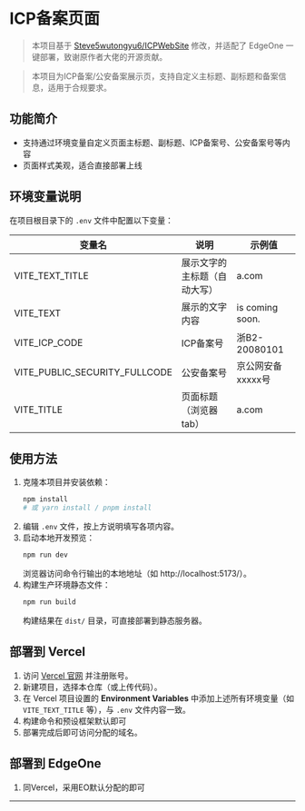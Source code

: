 # ICP备案页面

> 本项目基于 [Steve5wutongyu6/ICPWebSite](https://github.com/Steve5wutongyu6/ICPWebSite) 修改，并适配了 EdgeOne 一键部署，致谢原作者大佬的开源贡献。

> 本项目为ICP备案/公安备案展示页，支持自定义主标题、副标题和备案信息，适用于合规要求。

## 功能简介
- 支持通过环境变量自定义页面主标题、副标题、ICP备案号、公安备案号等内容
- 页面样式美观，适合直接部署上线

## 环境变量说明
在项目根目录下的 `.env` 文件中配置以下变量：

| 变量名                        | 说明                   | 示例值                  |
|------------------------------|------------------------|------------------------|
| VITE_TEXT_TITLE              | 展示文字的主标题（自动大写）             | a.com              |
| VITE_TEXT                    | 展示的文字内容             | is coming soon.        |
| VITE_ICP_CODE                | ICP备案号              | 浙B2-20080101          |
| VITE_PUBLIC_SECURITY_FULLCODE| 公安备案号             | 京公网安备xxxxx号       |
| VITE_TITLE                   | 页面标题（浏览器tab）  | a.com              |

## 使用方法
1. 克隆本项目并安装依赖：
   ```bash
   npm install
   # 或 yarn install / pnpm install
   ```
2. 编辑 `.env` 文件，按上方说明填写各项内容。
3. 启动本地开发预览：
   ```bash
   npm run dev
   ```
   浏览器访问命令行输出的本地地址（如 http://localhost:5173/）。
4. 构建生产环境静态文件：
   ```bash
   npm run build
   ```
   构建结果在 `dist/` 目录，可直接部署到静态服务器。

## 部署到 Vercel
1. 访问 [Vercel 官网](https://vercel.com/) 并注册账号。
2. 新建项目，选择本仓库（或上传代码）。
3. 在 Vercel 项目设置的 **Environment Variables** 中添加上述所有环境变量（如 `VITE_TEXT_TITLE` 等），与 `.env` 文件内容一致。
4. 构建命令和预设框架默认即可
5. 部署完成后即可访问分配的域名。

## 部署到 EdgeOne
1. 同Vercel，采用EO默认分配的即可

---
